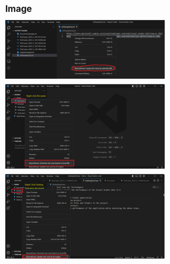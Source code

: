 # Image

![generateBasedOnSelectedUrl](resource\generateBasedOnSelectedUrl.png)

![generateBaseOnLocalFile](resource\generateBaseOnLocalFile.png)

![updateTestcase](resource\updateTestcase.png)